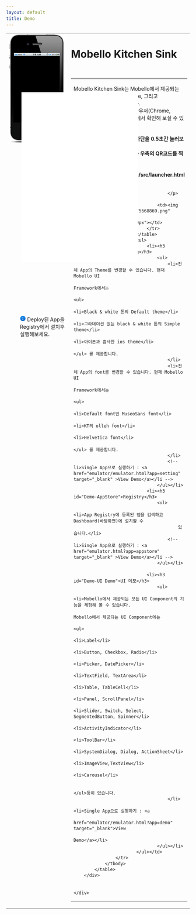 ```yaml
---
layout: default
title: Demo
---
```


<div id="main">
	<div id="content" class="view">
		<div id="main-content" class="wiki-content group">
			<table class="sectionMacro" border="0" cellpadding="5"
				cellspacing="0" width="100%">
				<tbody>
					<tr>
						<td valign="top" width="220px" style="position: relative"><img
							class="confluence-embedded-image"
							src="attachments/4981276/5046452.png"
							  data-image-src="/download/attachments/4981276/tau201203271426.png?version=4&amp;modificationDate=1333007753386">
							<div id="iframeDIV" class="iframeDIV">
								<iframe id="browser" scrolling="no" frameborder="0"
									width="320px" height="464px"
									style="left: 42px; top: 161px; position: absolute;"
									src="src/launcher.html"></iframe>
							</div>
							<div
								style="background-color: rgba(255, 255, 255, 0.8); width: 320; height: 20px; padding: 10px; left: 28px; top: 762px; position: absolute;">
								<img class="emoticon emoticon-information"
									src="emulator/img/information.png"
									data-emoticon-name="information" alt="(info)"> Deploy된
								App을 Registry에서 설치후 실행해보세요.
							</div></td>
						<td valign="top"><h1 id="Demo-TAUKitchenSink">Mobello
								Kitchen Sink</h1>  
							<table>
								<tr>
									<td><p>
											Mobello Kitchen Sink는 Mobello에서 제공되는 모든 UI component와
											Theme, 그리고 Dashboard기능을 보여줍니다.<br />이 데모는 WebKit 기반의
											브라우저(Chrome, Safari)와 스마트폰 및 타블릿에서 확인해 보실 수 있습니다. <br />
											<br /> <span style="font-weight: bold">팁1: 왼쪽 아이폰의
												바탕화면 하단을 0.5초간 눌러보세요!</span> [<a href="emulator/emulator.html"
												target="_blank">새창으로 보기</a>] <br /> <span
												style="font-weight: bold">팁2: 스마트폰 및 타블릿에서는 우측의
												QR코드를 찍어보세요!</span> <br /> <span style="font-weight: bold">팁3:
												http://mobello.github.com/src/launcher.html</span> (아이폰 직접접속)

										</p></td>
									<td><img src="attachments/4981276/5668869.png"
										width="150px" height="150px"></td>
								</tr>
							</table>
							<ul>
								<li><h3 id="Demo-Setting">Setting</h3>
									<ul>
										<li>전체 App의 Theme를 변경할 수 있습니다. 현재 Mobello UI
											Framework에서는
											<ul>
												<li>Black & white 톤의 Default theme</li>
												<li>그라데이션 없는 black & white 톤의 Simple theme</li>
												<li>아이폰과 흡사한 ios theme</li>
											</ul> 를 제공합니다.
										</li>
										<li>전체 App의 font를 변경할 수 있습니다. 현재 Mobello UI
											Framework에서는
											<ul>
												<li>Default font인 MuseoSans font</li>
												<li>KT의 olleh font</li>
												<li>Helvetica font</li>
											</ul> 를 제공합니다.
										</li>
										<!-- li>Single App으로 실행하기 : <a href="emulator/emulator.html?app=setting" target="_blank" >View Demo</a></li -->
									</ul></li>
								<li><h3 id="Demo-AppStore">Registry</h3>
									<ul>
										<li>App Registry에 등록된 앱을 검색하고 Dashboard(바탕화면)에 설치할 수
											있습니다.</li>
										<!-- li>Single App으로 실행하기 : <a href="emulator.html?app=appstore" target="_blank" >View Demo</a></li -->
									</ul></li>

								<li><h3 id="Demo-UI Demo">UI 데모</h3>
									<ul>
										<li>Mobello에서 제공되는 모든 UI Component의 기능을 체험해 볼 수 있습니다.
											Mobello에서 제공되는 UI Component에는 
											<ul>
												<li>Label</li>
												<li>Button, Checkbox, Radio</li>
												<li>Picker, DatePicker</li>
												<li>TextField, TextArea</li>
												<li>Table, TableCell</li>
												<li>Panel, ScrollPanel</li>
												<li>Slider, Switch, Select, SegmentedButton, Spinner</li>
												<li>ActivityIndicator</li>
												<li>ToolBar</li>
												<li>SystemDialog, Dialog, ActionSheet</li>
												<li>ImageView,TextView</li>
												<li>Carousel</li>

											</ul>등이 있습니다.
										</li>
										<li>Single App으로 실행하기 : <a
											href="emulator/emulator.html?app=demo" target="_blank">View
												Demo</a></li>
									</ul></li>
							</ul></td>
					</tr>
				</tbody>
			</table>
		</div>


	</div>
</div>